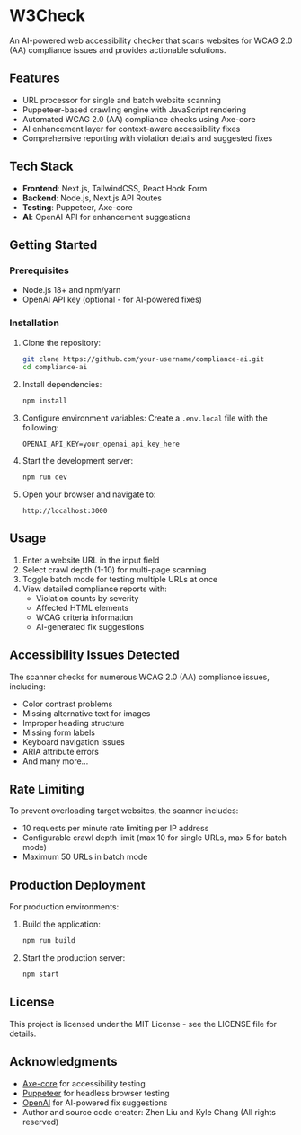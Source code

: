 # W3Check

An AI-powered web accessibility checker that scans websites for WCAG 2.0 (AA) compliance issues and provides actionable solutions.

## Features

- URL processor for single and batch website scanning
- Puppeteer-based crawling engine with JavaScript rendering
- Automated WCAG 2.0 (AA) compliance checks using Axe-core
- AI enhancement layer for context-aware accessibility fixes
- Comprehensive reporting with violation details and suggested fixes

## Tech Stack

- **Frontend**: Next.js, TailwindCSS, React Hook Form
- **Backend**: Node.js, Next.js API Routes
- **Testing**: Puppeteer, Axe-core
- **AI**: OpenAI API for enhancement suggestions

## Getting Started

### Prerequisites

- Node.js 18+ and npm/yarn
- OpenAI API key (optional - for AI-powered fixes)

### Installation

1. Clone the repository:
   ```bash
   git clone https://github.com/your-username/compliance-ai.git
   cd compliance-ai
   ```

2. Install dependencies:
   ```bash
   npm install
   ```

3. Configure environment variables:
   Create a `.env.local` file with the following:
   ```
   OPENAI_API_KEY=your_openai_api_key_here
   ```

4. Start the development server:
   ```bash
   npm run dev
   ```

5. Open your browser and navigate to:
   ```
   http://localhost:3000
   ```

## Usage

1. Enter a website URL in the input field
2. Select crawl depth (1-10) for multi-page scanning
3. Toggle batch mode for testing multiple URLs at once
4. View detailed compliance reports with:
   - Violation counts by severity
   - Affected HTML elements
   - WCAG criteria information
   - AI-generated fix suggestions

## Accessibility Issues Detected

The scanner checks for numerous WCAG 2.0 (AA) compliance issues, including:

- Color contrast problems
- Missing alternative text for images
- Improper heading structure
- Missing form labels
- Keyboard navigation issues
- ARIA attribute errors
- And many more...

## Rate Limiting

To prevent overloading target websites, the scanner includes:
- 10 requests per minute rate limiting per IP address
- Configurable crawl depth limit (max 10 for single URLs, max 5 for batch mode)
- Maximum 50 URLs in batch mode

## Production Deployment

For production environments:
1. Build the application:
   ```bash
   npm run build
   ```

2. Start the production server:
   ```bash
   npm start
   ```

## License

This project is licensed under the MIT License - see the LICENSE file for details.

## Acknowledgments

- [Axe-core](https://github.com/dequelabs/axe-core) for accessibility testing
- [Puppeteer](https://pptr.dev/) for headless browser testing
- [OpenAI](https://openai.com/) for AI-powered fix suggestions
- Author and source code creater: Zhen Liu and Kyle Chang (All rights reserved)
